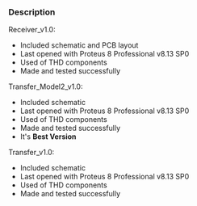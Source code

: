 ### Description

Receiver_v1.0:
- Included schematic and PCB layout
- Last opened with Proteus 8 Professional v8.13 SP0
- Used of THD components
- Made and tested successfully 

Transfer_Model2_v1.0:
- Included schematic
- Last opened with Proteus 8 Professional v8.13 SP0
- Used of THD components
- Made and tested successfully 
- It's **Best Version**

Transfer_v1.0:
- Included schematic
- Last opened with Proteus 8 Professional v8.13 SP0
- Used of THD components
- Made and tested successfully 